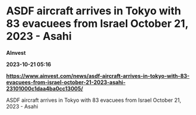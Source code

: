 # ASDF aircraft arrives in Tokyo with 83 evacuees from Israel October 21, 2023 - Asahi
**AInvest**

**2023-10-21 05:16**

**https://www.ainvest.com/news/asdf-aircraft-arrives-in-tokyo-with-83-evacuees-from-israel-october-21-2023-asahi-23101000c1daa4ba0cc13005/**

ASDF aircraft arrives in Tokyo with 83 evacuees from Israel October 21, 2023 - Asahi
